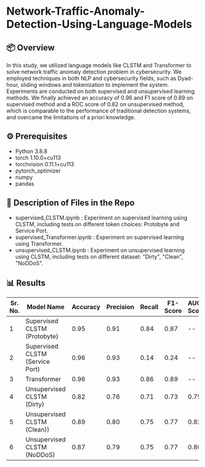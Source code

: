 # Network-Traffic-Anomaly-Detection-Using-Language-Models
## 📦 Overview
In this study, we utilized language models like CLSTM and Transformer to solve network traffic anomaly detection problem in cybersecurity. We employed techniques in both NLP and cybersecurity fields, such as Dyad-hour, sliding windows and tokenization to implement the system. Experiments are conducted on both supervised and unsupervised learning methods. We finally achieved an accuracy of 0.96 and F1 score of 0.89 on supervised method and a ROC score of 0.82 on unsupervised method, which is comparable to the performance of traditional detection systems, and overcame the limitations of a priori knowledge.

## ⚙️ Prerequisites

- Python 3.8.8
- torch 1.10.0+cu113
- torchvision 0.11.1+cu113
- pytorch_optimizer
- numpy
- pandas

## 🏁 Description of Files in the Repo

- supervised_CLSTM.ipynb : Experiment on supervised learning using CLSTM, including tests on different token choices: Protobyte and Service Port.
- supervised_Transformer.ipynb : Experiment on supervised learning using Transformer.
- unsupervised_CLSTM.ipynb : Experiment on unsupervised learning using CLSTM, including tests on different dataset: "Dirty", "Clean", "NoDDoS".


## 📊 Results
| Sr. No. | Model Name                        | Accuracy | Precision       | Recall   | F1-Score | AUC-Score |
|---------|-----------------------------------|----------|-----------------|----------|----------|-----------|
| 1       | Supervised CLSTM (Protobyte)      | 0.95     | 0.91            | 0.84     | 0.87     | --        | 
| 2       | Supervised CLSTM (Service Port)   | 0.96     | 0.93            | 0.14     | 0.24     | --        | 
| 3       | Transformer                       | 0.96     | 0.93            | 0.86     | 0.89     | --        | 
| 4       | Unsupervised CLSTM (Dirty)        | 0.82     | 0.76            | 0.71     | 0.73     | 0.75      | 
| 5       | Unsupervised CLSTM (Clean))       | 0.89     | 0.80            | 0.75     | 0.77     | 0.82      | 
| 6       | Unsupervised CLSTM (NoDDoS)       | 0.87     | 0.79            | 0.75     | 0.77     | 0.80      | 
